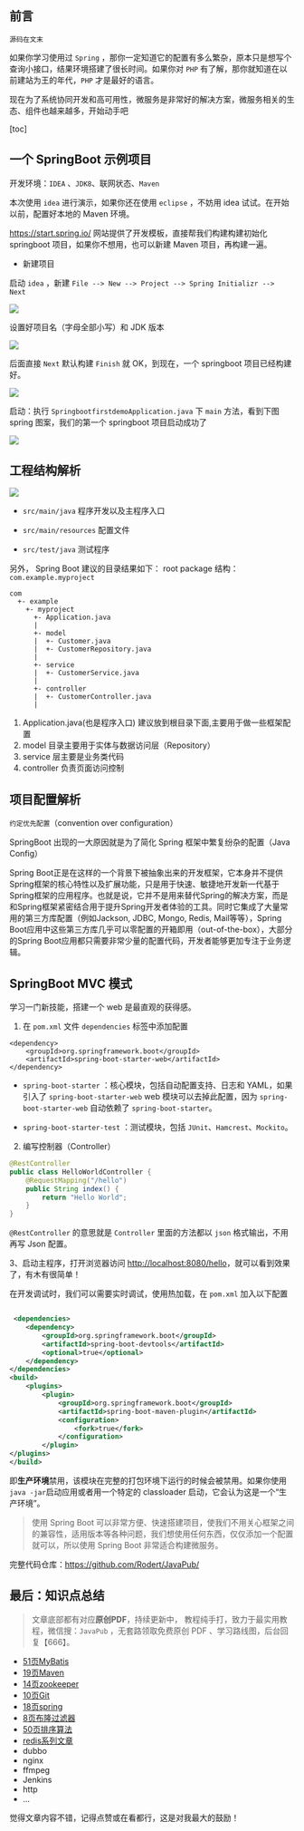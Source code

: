 ## 前言

`源码在文末`

如果你学习使用过 `Spring` ，那你一定知道它的配置有多么繁杂，原本只是想写个查询小接口，结果环境搭建了很长时间。如果你对 `PHP` 有了解，那你就知道在以前建站为王的年代，`PHP` 才是最好的语言。


现在为了系统协同开发和高可用性，微服务是非常好的解决方案，微服务相关的生态、组件也越来越多，开始动手吧



[toc]

## 一个 SpringBoot 示例项目

开发环境：`IDEA` 、`JDK8`、联网状态、`Maven`

本次使用 `idea` 进行演示，如果你还在使用 `eclipse` ，不妨用 idea 试试。在开始以前，配置好本地的 Maven 环境。

https://start.spring.io/ 网站提供了开发模板，直接帮我们构建构建初始化 springboot 项目，如果你不想用，也可以新建 Maven 项目，再构建一遍。



- 新建项目



启动 `idea` ，新建 `File --> New --> Project --> Spring Initializr --> Next`

![](https://imgkr.cn-bj.ufileos.com/bfc82ba4-bb4a-48f2-b887-123dc933e134.png)




设置好项目名（字母全部小写）和 JDK 版本

![](https://imgkr.cn-bj.ufileos.com/8f243fa3-4c97-4084-899f-5f0f24fe0118.png)




后面直接 `Next` 默认构建 `Finish` 就 OK，到现在，一个 springboot 项目已经构建好。


![](https://imgkr.cn-bj.ufileos.com/aa67b879-14de-43ae-ac13-e03d65999e53.png)



启动：执行 `SpringbootfirstdemoApplication.java` 下 `main` 方法，看到下图 spring 图案，我们的第一个 springboot 项目启动成功了


![](https://imgkr.cn-bj.ufileos.com/4dfe0d1c-940b-4049-9b4a-0ee701cc00f1.png)




## 工程结构解析




![](https://imgkr.cn-bj.ufileos.com/6efacf5c-8d78-4904-96c2-2ffd01a701af.png)



- `src/main/java` 程序开发以及主程序入口

- `src/main/resources` 配置文件

- `src/test/java` 测试程序


另外， Spring Boot 建议的目录结果如下： 
root package 结构：`com.example.myproject`

```
com
  +- example
    +- myproject
      +- Application.java
      |
      +- model
      |  +- Customer.java
      |  +- CustomerRepository.java
      |
      +- service
      |  +- CustomerService.java
      |
      +- controller
      |  +- CustomerController.java
      |
```

1. Application.java(也是程序入口) 建议放到根目录下面,主要用于做一些框架配置
2. model 目录主要用于实体与数据访问层（Repository）
3. service 层主要是业务类代码
4. controller 负责页面访问控制



## 项目配置解析

`约定优先配置`（convention over configuration）

SpringBoot 出现的一大原因就是为了简化 Spring 框架中繁复纷杂的配置（Java Config）


Spring Boot正是在这样的一个背景下被抽象出来的开发框架，它本身并不提供Spring框架的核心特性以及扩展功能，只是用于快速、敏捷地开发新一代基于Spring框架的应用程序。也就是说，它并不是用来替代Spring的解决方案，而是和Spring框架紧密结合用于提升Spring开发者体验的工具。同时它集成了大量常用的第三方库配置（例如Jackson, JDBC, Mongo, Redis, Mail等等），Spring Boot应用中这些第三方库几乎可以零配置的开箱即用（out-of-the-box），大部分的Spring Boot应用都只需要非常少量的配置代码，开发者能够更加专注于业务逻辑。



## SpringBoot MVC 模式

学习一门新技能，搭建一个 web 是最直观的获得感。

1. 在 `pom.xml` 文件 `dependencies` 标签中添加配置

```
<dependency>
    <groupId>org.springframework.boot</groupId>
    <artifactId>spring-boot-starter-web</artifactId>
</dependency>
```

- `spring-boot-starter` ：核心模块，包括自动配置支持、日志和 YAML，如果引入了 `spring-boot-starter-web` web 模块可以去掉此配置，因为 `spring-boot-starter-web` 自动依赖了 `spring-boot-starter`。

- `spring-boot-starter-test` ：测试模块，包括 `JUnit`、`Hamcrest`、`Mockito`。

2. 编写控制器（Controller）

```java
@RestController
public class HelloWorldController {
    @RequestMapping("/hello")
    public String index() {
        return "Hello World";
    }
}
```

`@RestController` 的意思就是 `Controller` 里面的方法都以 `json` 格式输出，不用再写 Json 配置。

3、启动主程序，打开浏览器访问 [ http://localhost:8080/hello]( http://localhost:8080/hello)，就可以看到效果了，有木有很简单！



在开发调试时，我们可以需要实时调试，使用热加载，在 `pom.xml` 加入以下配置



```xml

 <dependencies>
    <dependency>
        <groupId>org.springframework.boot</groupId>
        <artifactId>spring-boot-devtools</artifactId>
        <optional>true</optional>
    </dependency>
</dependencies>
<build>
    <plugins>
        <plugin>
            <groupId>org.springframework.boot</groupId>
            <artifactId>spring-boot-maven-plugin</artifactId>
            <configuration>
                <fork>true</fork>
            </configuration>
        </plugin>
</plugins>
</build>
```



即**生产环境**禁用，该模块在完整的打包环境下运行的时候会被禁用。如果你使用 `java -jar`启动应用或者用一个特定的 classloader 启动，它会认为这是一个“生产环境”。







>  使用 Spring Boot 可以非常方便、快速搭建项目，使我们不用关心框架之间的兼容性，适用版本等各种问题，我们想使用任何东西，仅仅添加一个配置就可以，所以使用 Spring Boot 非常适合构建微服务。



完整代码仓库：https://github.com/Rodert/JavaPub/

## 最后：知识点总结

> 文章底部都有对应**原创PDF**，持续更新中，
> 教程纯手打，致力于最实用教程，微信搜：`JavaPub` ，无套路领取免费原创 PDF 、学习路线图，后台回复【666】。


- [51页MyBatis](https://mp.weixin.qq.com/s/op9ADw_6U5MhbcUlkFtOUQ)
- [19页Maven](https://mp.weixin.qq.com/s/xqfSB43U8PfJOGzMBz5GFg)
- [14页zookeeper](https://mp.weixin.qq.com/s/HfZ3nmTqCYHRhUkoSMEZAg)
- [10页Git](https://mp.weixin.qq.com/s/keQpwkwXbiUxsjQNxse2mw)
- [18页spring](https://mp.weixin.qq.com/s/5nj-AAekF8j5KL6J67UZKA)
- [8页布隆过滤器](https://mp.weixin.qq.com/s/6b5y8l9qIoD6VXdDZuIgBQ)
- [50页排序算法](https://mp.weixin.qq.com/s/10GFjOZ2VgA06hWe_wkmwQ)
- [redis系列文章](https://mp.weixin.qq.com/mp/appmsgalbum?__biz=MzUzNDUyOTY0Nw==&action=getalbum&album_id=1389304118178840577&subscene=38&scenenote=https%3A%2F%2Fmp.weixin.qq.com%2Fs%3F__biz%3DMzUzNDUyOTY0Nw%3D%3D%26mid%3D2247484050%26idx%3D1%26sn%3D5b76110a20c22959fdbbe1f8f367a709%26chksm%3Dfa921192cde59884bd8c810eba099e3d371f7f77f9481d167e76753739fce4ed0111ca343a35%26scene%3D38%26key%3D070a779d36af0f7cd3fd27fb2d27f26966e513c47424a8d2d3809a99fec3c4f0ebb01310a95488799f6607e48fe2bbe19522140d096f40716551e606108de54829aa403332796a037a4a33dfd67d1e86%26ascene%3D7%26uin%3DMTk1NDc4MzM2Mg%253D%253D%26devicetype%3DWindows%2B10%2Bx64%26version%3D62090529%26lang%3Dzh_CN%26exportkey%3DARcAFhCjF04JtUcLtTxc89g%253D%26pass_ticket%3Dyp2C4BB%252FTDbYFqEshvhu%252BRQ50tpqJSenOgClIcdb07AUSSe8haDDl06Y%252BOJ1u0Sq%26winzoom%3D1#wechat_redirect)
- dubbo
- nginx
- ffmpeg
- Jenkins
- http
- ...



觉得文章内容不错，记得点赞或在看都行，这是对我最大的鼓励！

